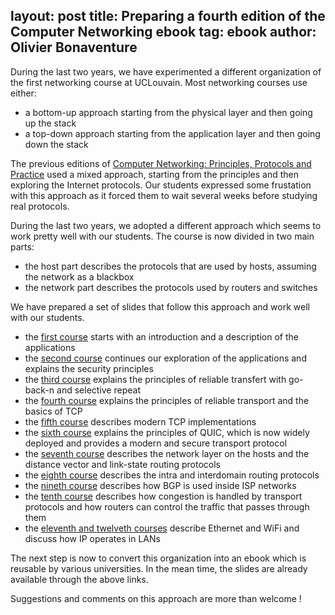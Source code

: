layout: post
title: Preparing a fourth edition of the Computer Networking ebook
tag: ebook
author: Olivier Bonaventure
---

During the last two years, we have experimented a different organization of the first networking
course at UCLouvain. Most networking courses use either:
 - a bottom-up approach starting from the physical layer and then going up the stack
 - a top-down approach starting from the application layer and then going down the stack

The previous editions of [Computer Networking: Principles, Protocols and Practice](https://www.computer-networking.info)
used a mixed approach, starting from the principles and then exploring the Internet protocols.
Our students expressed some frustation with this approach as it forced them to wait several
weeks before studying real protocols.

During the last two years, we adopted a different approach which seems to work pretty well with
our students. The course is now divided in two main parts:
 - the host part describes the protocols that are used by hosts, assuming the network as a blackbox
 - the network part describes the protocols used by routers and switches


We have prepared a set of slides that follow this approach and work well with our students.

 - the [first course]({{site.baseurl}}/files/Part1-Intro-Apps.pptx) starts with an introduction and a description of the applications
 - the [second course]({{site.baseurl}}/files/Part2-Apps-Security.pptx) continues our exploration of the applications and explains the security principles
 - the [third course]({{site.baseurl}}/files/Part3-reliable.pptx) explains the principles of reliable transfert with go-back-n and selective repeat
 - the [fourth course]({{site.baseurl}}/files/Part4-reliable-tcp.pptx) explains the principles of reliable transport and the basics of TCP
 - the [fifth course]({{site.baseurl}}/files/Part5-tcp-improvements.pptx) describes modern TCP implementations
 - the [sixth course]({{site.baseurl}}/files/Part6-QUIC.pptx) explains the principles of QUIC, which is now widely deployed and provides a modern and secure transport protocol
 - the [seventh course]({{site.baseurl}}/files/Part7-network-routing.pptx) describes the network layer on the hosts and the distance vector and link-state routing protocols
 - the [eighth course]({{site.baseurl}}/files/Part8-routing.pptx) describes the intra and interdomain routing protocols
 - the [nineth course]({{site.baseurl}}/files/Part9-ibgp-sr.pptx) describes how BGP is used inside ISP networks
  - the [tenth course]({{site.baseurl}}/files/Part10-congestion.pptx) describes how congestion is handled by transport protocols and how routers can control the traffic that passes through them
  - the [eleventh and twelveth courses]({{site.baseurl}}/files/Part12-lan.pptx) describe Ethernet and WiFi and discuss how IP operates in LANs

The next step is now to convert this organization into an ebook which is reusable by various universities. In the mean time, the slides are already available through the above links.


Suggestions and comments on this approach are more than welcome !